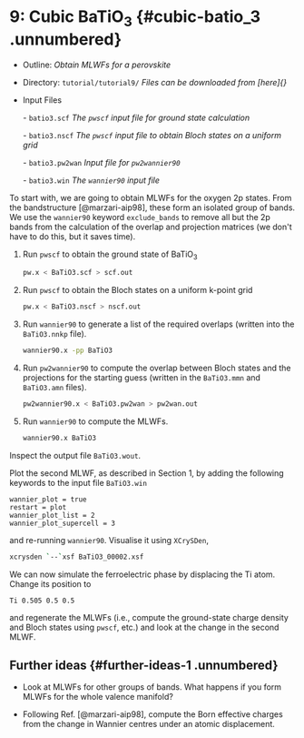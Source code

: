 # 9: Cubic BaTiO$_3$ {#cubic-batio_3 .unnumbered}

-   Outline: *Obtain MLWFs for a perovskite*

-   Directory: `tutorial/tutorial9/` *Files can be downloaded from [here]{}*

-   Input Files

    \-    `batio3.scf` *The `pwscf` input file for ground
        state calculation*

    \-    `batio3.nscf` *The `pwscf` input file to obtain
        Bloch states on a uniform grid*

    \-    `batio3.pw2wan` *Input file for `pw2wannier90`*

    \-    `batio3.win` *The `wannier90` input file*

To start with, we are going to obtain MLWFs for the oxygen 2p states.
From the bandstructure [@marzari-aip98], these form an isolated group
of bands. We use the `wannier90` keyword `exclude_bands` to remove all
but the 2p bands from the calculation of the overlap and projection
matrices (we don't have to do this, but it saves time).

1.  Run `pwscf` to obtain the ground state of BaTiO$_3$

    ```bash title="Terminal"
    pw.x < BaTiO3.scf > scf.out
    ```

2.  Run `pwscf` to obtain the Bloch states on a uniform
    k-point grid

    ```bash title="Terminal"
    pw.x < BaTiO3.nscf > nscf.out
    ```

3.  Run `wannier90` to generate a list of the required overlaps (written
    into the `BaTiO3.nnkp` file).

    ```bash title="Terminal"
    wannier90.x -pp BaTiO3
    ```

4.  Run `pw2wannier90` to compute the overlap between Bloch states and
    the projections for the starting guess (written in the `BaTiO3.mmn`
    and `BaTiO3.amn` files).

    ```bash title="Terminal"
    pw2wannier90.x < BaTiO3.pw2wan > pw2wan.out
    ```

5.  Run `wannier90` to compute the MLWFs.

    ```bash title="Terminal"
    wannier90.x BaTiO3
    ```

Inspect the output file `BaTiO3.wout`.

Plot the second MLWF, as described in Section 1, by adding the following
keywords to the input file `BaTiO3.win`


```vi title="Input file"
wannier_plot = true
restart = plot
wannier_plot_list = 2
wannier_plot_supercell = 3
```

and re-running `wannier90`. Visualise it using `XCrySDen`,

```bash title="Terminal"
xcrysden `--`xsf BaTiO3_00002.xsf
```

We can now simulate the ferroelectric phase by displacing the Ti atom.
Change its position to

```vi title="Input file"
Ti 0.505 0.5 0.5
```

and regenerate the MLWFs (i.e., compute the ground-state charge density
and Bloch states using `pwscf`, etc.) and look at the change
in the second MLWF.

## Further ideas {#further-ideas-1 .unnumbered}

-   Look at MLWFs for other groups of bands. What happens if you form
    MLWFs for the whole valence manifold?

-   Following Ref. [@marzari-aip98], compute the Born effective
    charges from the change in Wannier centres under an atomic
    displacement.


